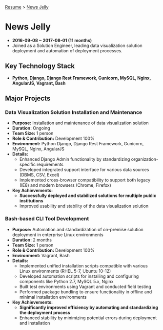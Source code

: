 [Resume](../README.md) > [News Jelly](./1_newsjelly.md)

# News Jelly

- **2016-09-08 ~ 2017-08-01 (11 months)**
- Joined as a Solution Engineer, leading data visualization solution deployment and automation of deployment processes.

## Key Technology Stack

- **Python, Django, Django Rest Framework, Gunicorn, MySQL, Nginx, AngularJS, Vagrant, Bash**

## Major Projects

### Data Visualization Solution Installation and Maintenance

- **Purpose:** Installation and maintenance of data visualization solution
- **Duration:** Ongoing
- **Team Size:** 1 person
- **Role & Contribution:** Development 100%
- **Environment:** Python Django, Django Rest Framework, Gunicorn, MySQL, Nginx, AngularJS
- **Details:**
  - Enhanced Django Admin functionality by standardizing organization-specific requirements
  - Developed integrated support interface for various data sources (DBMS, CSV, Excel)
  - Implemented cross-browser compatibility to support both legacy (IE8) and modern browsers (Chrome, Firefox)
- **Key Achievements:**
  - **Successfully deployed and stabilized solutions for multiple public institutions**
  - Improved usability and stability of the data visualization solution

### Bash-based CLI Tool Development

- **Purpose:** Automation and standardization of on-premise solution deployment in enterprise Linux environments
- **Duration:** 2 months
- **Team Size:** 1 person
- **Role & Contribution:** Development 100%
- **Environment:** Vagrant, Bash
- **Details:**
  - Implemented unified installation scripts compatible with various Linux environments (RHEL 5-7, Ubuntu 10-12)
  - Developed automation scripts for installing and configuring components like Python 2.7, MySQL 5.x, Nginx
  - Built test environments using Vagrant and conducted field testing
  - Performed package bundling to ensure functionality in offline and minimal installation environments
- **Key Achievements:**
  - **Significantly improved efficiency by automating and standardizing the deployment process**
  - Enhanced stability by minimizing potential errors during deployment and installation
